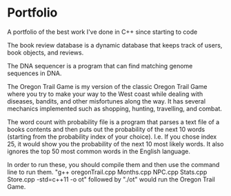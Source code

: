 # Portfolio
A portfolio of the best work I've done in C++ since starting to code

The book review database is a dynamic database that keeps track of users, book objects, and reviews.

The DNA sequencer is a program that can find matching genome sequences in DNA.

The Oregon Trail Game is my version of the classic Oregon Trail Game where you try to make your way to the West coast while dealing with diseases, bandits, and other misfortunes along the way. It has several mechanics implemented such as shopping, hunting, travelling, and combat.

The word count with probability file is a program that parses a text file of a books contents and then puts out the probability of the next 10 words (starting from the probability index of your choice). I.e. If you chose index 25, it would show you the probability of the next 10 most likely words. It also ignores the top 50 most common words in the English language.

In order to run these, you should compile them and then use the command line to run them. "g++ oregonTrail.cpp Months.cpp NPC.cpp Stats.cpp Store.cpp -std=c++11 -o ot" followed by "./ot" would run the Oregon Trail Game. 
